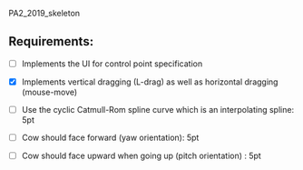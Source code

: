 PA2_2019_skeleton


## Requirements:

- [ ] Implements the UI for control point specification

- [x] Implements vertical dragging (L-drag) as well as horizontal dragging (mouse-move)

- [ ] Use the cyclic Catmull-Rom spline curve which is an interpolating spline: 5pt

- [ ] Cow should face forward (yaw orientation): 5pt

- [ ] Cow should face upward when going up (pitch orientation) : 5pt

